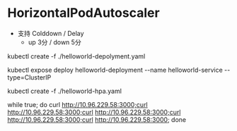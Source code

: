 # HorizontalPodAutoscaler

- 支持 Colddown / Delay 
    - up 3分 / down 5分


kubectl create -f ./helloworld-depolyment.yaml

kubectl expose deploy helloworld-deployment --name helloworld-service --type=ClusterIP

kubectl create -f ./helloworld-hpa.yaml

while true; do curl http://10.96.229.58:3000;curl http://10.96.229.58:3000;curl http://10.96.229.58:3000;curl http://10.96.229.58:3000;curl http://10.96.229.58:3000; done